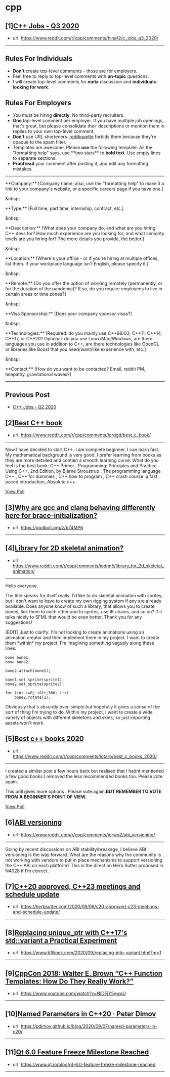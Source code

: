 # cpp
## [1][C++ Jobs - Q3 2020](https://www.reddit.com/r/cpp/comments/hjnaf2/c_jobs_q3_2020/)
- url: https://www.reddit.com/r/cpp/comments/hjnaf2/c_jobs_q3_2020/
---
Rules For Individuals
---------------------

* **Don't** create top-level comments - those are for employers.
* Feel free to reply to top-level comments with **on-topic** questions.
* I will create top-level comments for **meta** discussion and **individuals looking for work**.

Rules For Employers
---------------------

* You must be hiring **directly**. No third-party recruiters.
* **One** top-level comment per employer. If you have multiple job openings, that's great, but please consolidate their descriptions or mention them in replies to your own top-level comment.
* **Don't** use URL shorteners. [reddiquette](https://www.reddithelp.com/en/categories/reddit-101/reddit-basics/reddiquette) forbids them because they're opaque to the spam filter.
* Templates are awesome. Please **use** the following template. As the "formatting help" says, use \*\*two stars\*\* to **bold text**. Use empty lines to separate sections.
* **Proofread** your comment after posting it, and edit any formatting mistakes.

---

\*\*Company:\*\* [Company name; also, use the "formatting help" to make it a link to your company's website, or a specific careers page if you have one.]

&amp;nbsp;

\*\*Type:\*\* [Full time, part time, internship, contract, etc.]

&amp;nbsp;

\*\*Description:\*\* [What does your company do, and what are you hiring C++ devs for? How much experience are you looking for, and what seniority levels are you hiring for? The more details you provide, the better.]

&amp;nbsp;

\*\*Location:\*\* [Where's your office - or if you're hiring at multiple offices, list them. If your workplace language isn't English, please specify it.]

&amp;nbsp;

\*\*Remote:\*\* [Do you offer the option of working remotely (permanently, or for the duration of the pandemic)? If so, do you require employees to live in certain areas or time zones?]

&amp;nbsp;

\*\*Visa Sponsorship:\*\* [Does your company sponsor visas?]

&amp;nbsp;

\*\*Technologies:\*\* [Required: do you mainly use C++98/03, C++11, C++14, C++17, or C++20? Optional: do you use Linux/Mac/Windows, are there languages you use in addition to C++, are there technologies like OpenGL or libraries like Boost that you need/want/like experience with, etc.]

&amp;nbsp;

\*\*Contact:\*\* [How do you want to be contacted? Email, reddit PM, telepathy, gravitational waves?]

---

Previous Post
--------------

* [C++ Jobs - Q2 2020](https://www.reddit.com/r/cpp/comments/ft77lv/c_jobs_q2_2020/)
## [2][Best C++ book](https://www.reddit.com/r/cpp/comments/iordgd/best_c_book/)
- url: https://www.reddit.com/r/cpp/comments/iordgd/best_c_book/
---
Now I have decided to start C++. I am complete beginner. I can learn fast. My mathematical background is very good. I prefer learning from books as they are more detailed and contain a smooth learning curve. What do you feel is the best book: C++ Primer ,  Programming: Principles and Practice Using C++, 2nd Edition, by Bjarne Stroustrup , The programming language C++ , C++ for dummies , C++ how to program , C++ crash course :a fast paced introduction, Absolute c++.

[View Poll](https://www.reddit.com/poll/iordgd)
## [3][Why are gcc and clang behaving differently here for brace-initialization?](https://www.reddit.com/r/cpp/comments/iotebm/why_are_gcc_and_clang_behaving_differently_here/)
- url: https://godbolt.org/z/b74MP6
---

## [4][Library for 2D skeletal animation?](https://www.reddit.com/r/cpp/comments/iodnn5/library_for_2d_skeletal_animation/)
- url: https://www.reddit.com/r/cpp/comments/iodnn5/library_for_2d_skeletal_animation/
---
Hello everyone,

The title speaks for itself really. I'd like to do skeletal animation with sprites, but I don't want to have to create my own rigging system if any are already available. Does anyone know of such a library, that allows you to create bones, link them to each other and to sprites, use IK chains, and so on? If it talks nicely to SFML that would be even better. Thank you for any suggestions!

\[EDIT\] Just to clarify: I'm not looking to create animations using an animation creator and then implement them in my project. I want to create them \*within\* my project. I'm imagining something vaguely along these lines:

    bone bone1;
    bone bone2;
    
    bone2.attach(bone1);
    
    bone1.set_sprite(sprite1);
    bone2.set_sprite(sprite2);
    
    for (int i=0; i&lt;360; i++)
        bone2.rotate(1);

Obviously that's absurdly over-simple but hopefully it gives a sense of the sort of thing I'm trying to do. Within my project, I want to create a wide variety of objects with different skeletons and skins, so just importing assets won't work.
## [5][Best c++ books 2020](https://www.reddit.com/r/cpp/comments/iotarp/best_c_books_2020/)
- url: https://www.reddit.com/r/cpp/comments/iotarp/best_c_books_2020/
---
I created a similar post a few hours back but realised that I hadnt mentioned a few good books.I removed the less recommended books too. Please vote again.

This poll gives more options . Please vote again.**BUT REMEMBER TO VOTE FROM A BEGINNER'S POINT OF VIEW.**

[View Poll](https://www.reddit.com/poll/iotarp)
## [6][ABI versioning](https://www.reddit.com/r/cpp/comments/iorwq2/abi_versioning/)
- url: https://www.reddit.com/r/cpp/comments/iorwq2/abi_versioning/
---
Going by recent discussions on ABI stability/breakage, I believe ABI versioning is the way forward. What are the reasons why the community is not working with vendors to put in place mechanisms to support versioning the C++ ABI on each platform? This is the direction Herb Sutter proposed in N4028 if I’m correct.
## [7][C++20 approved, C++23 meetings and schedule update](https://www.reddit.com/r/cpp/comments/inw0ez/c20_approved_c23_meetings_and_schedule_update/)
- url: https://herbsutter.com/2020/09/06/c20-approved-c23-meetings-and-schedule-update/
---

## [8][Replacing unique_ptr with C++17's std::variant a Practical Experiment](https://www.reddit.com/r/cpp/comments/io36xt/replacing_unique_ptr_with_c17s_stdvariant_a/)
- url: https://www.bfilipek.com/2020/09/replacing-into-variant.html?m=1
---

## [9][CppCon 2018: Walter E. Brown “C++ Function Templates: How Do They Really Work?”](https://www.reddit.com/r/cpp/comments/io6mp1/cppcon_2018_walter_e_brown_c_function_templates/)
- url: https://www.youtube.com/watch?v=NIDEjY5ywqU
---

## [10][Named Parameters in C++20 · Peter Dimov](https://www.reddit.com/r/cpp/comments/iny133/named_parameters_in_c20_peter_dimov/)
- url: https://pdimov.github.io/blog/2020/09/07/named-parameters-in-c20/
---

## [11][Qt 6.0 Feature Freeze Milestone Reached](https://www.reddit.com/r/cpp/comments/int1rp/qt_60_feature_freeze_milestone_reached/)
- url: https://www.qt.io/blog/qt-6.0-feature-freeze-milestone-reached
---

